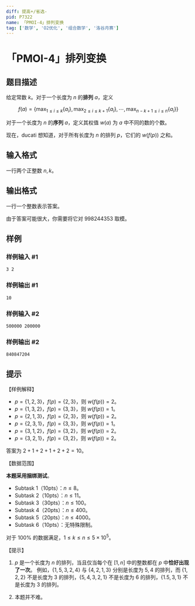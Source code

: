 ```yaml
---
diff: 提高+/省选-
pid: P7322
name: 「PMOI-4」排列变换
tag: ['数学', 'O2优化', '组合数学', '洛谷月赛']
---
```

# 「PMOI-4」排列变换
## 题目描述

给定常数 $k$。对于一个长度为 $n$ 的**排列** $a$，定义

$$f(a)=\{\max_{1 \le i \le k} \{a_i\},\max_{2 \le i \le k+1} \{a_i\},\cdots,\max_{n-k+1 \le i \le n} \{a_i\}\}$$

对于一个长度为 $n$ 的**序列** $a$，定义其权值 $w(a)$ 为 $a$ 中不同的数的个数。

现在，$\text{ducati}$ 想知道，对于所有长度为 $n$ 的排列 $p$，它们的 $w(f(p))$ 之和。
## 输入格式

一行两个正整数 $n,k$。
## 输出格式

一行一个整数表示答案。

由于答案可能很大，你需要将它对 $998244353$ 取模。
## 样例

### 样例输入 #1
```
3 2
```
### 样例输出 #1
```
10
```
### 样例输入 #2
```
500000 200000
```
### 样例输出 #2
```
840847204
```
## 提示

【样例解释】

- $p=\{1,2,3\}$，$f(p)=\{2,3\}$，则 $w(f(p))=2$。
- $p=\{1,3,2\}$，$f(p)=\{3,3\}$，则 $w(f(p))=1$。
- $p=\{2,1,3\}$，$f(p)=\{2,3\}$，则 $w(f(p))=2$。
- $p=\{2,3,1\}$，$f(p)=\{3,3\}$，则 $w(f(p))=1$。
- $p=\{3,1,2\}$，$f(p)=\{3,2\}$，则 $w(f(p))=2$。
- $p=\{3,2,1\}$，$f(p)=\{3,2\}$，则 $w(f(p))=2$。

答案为 $2+1+2+1+2+2=10$。 

【数据范围】

**本题采用捆绑测试**。

- Subtask 1（10pts）：$n \le 8$。
- Subtask 2（10pts）：$n \le 11$。
- Subtask 3（30pts）：$n \le 100$。
- Subtask 4（20pts）：$n \le 400$。
- Subtask 5（20pts）：$n \le 4000$。
- Subtask 6（10pts）：无特殊限制。

对于 $100\%$ 的数据满足，$1 \le k \le n \le  5 \times 10^5$。

【提示】

1. $p$ 是一个长度为 $n$ 的排列，当且仅当每个在 $[1,n]$ 中的整数都在 $p$ 中**恰好出现了一次**。
例如，$\{1,5,3,2,4\}$ 与 $\{4,2,1,3\}$ 分别是长度为 $5,4$ 的排列，而 $\{1,2,2\}$ 不是长度为 $3$ 的排列，$\{5,4,3,2,1\}$ 不是长度为 $6$ 的排列，$\{1.5,3,1\}$ 不是长度为 $3$ 的排列。

2. 本题并不难。
